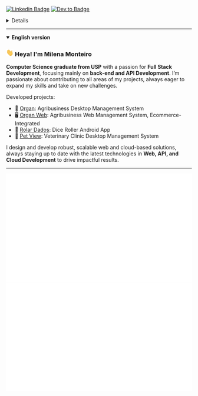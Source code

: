 <p><a href="https://www.linkedin.com/in/milenarmonteiro/"><img src="https://img.shields.io/badge/-milenarmonteiro-blue?style=for-the-badge&amp;logo=Linkedin&amp;logoColor=white&amp;link=https://www.linkedin.com/in/milenarmonteiro/" alt="Linkedin Badge"></a> <a href="https://dev.to/milenamonteiro"><img src="https://img.shields.io/badge/dev.to-0A0A0A?style=for-the-badge&logo=devdotto&logoColor=white" alt="Dev.to Badge"> </p>


<details>
<summary><strong>Portuguese version</strong></summary>

### <img src="https://raw.githubusercontent.com/ABSphreak/ABSphreak/master/gifs/Hi.gif" height="20px" width="20px"> Olá! Eu sou a Milena Monteiro


**Graduanda em Ciência da Computação pela USP** com foco em **Desenvolvimento Full Stack**, especialmente em **back-end e desenvolvimento de APIs**. Gosto de contribuir em todas as áreas dos meus projetos, sempre buscando expandir minhas habilidades e enfrentar novos desafios.

Projetos desenvolvidos:
- 🌱 [Organ](https://github.com/experiencesystems/organ): Sistema Desktop de Gestão de Agronegócios
- 🖥️ [Organ Web](https://github.com/experiencesystems/organ-web): Sistema Web de Gestão de Agronegócios com um Ecommerce Integrado
- 🎲 [Rolar Dados](https://github.com/milenamonteiro/rolar-dados): Aplicativo Android de um Rolador de Dados
- 🐾 [Pet View](https://github.com/milenamonteiro/pet-view): Sistema Desktop Gestor de Clínica Veterinária

Projeto e desenvolvo soluções robustas e escaláveis para web e nuvem, sempre me mantendo atualizada com as mais recentes tecnologias em **Desenvolvimento Web, APIs e Cloud** para gerar bons resultados.
</details>

--- 

<details open>
  <summary><strong>English version</strong></summary>
  
  ### <img src="https://raw.githubusercontent.com/ABSphreak/ABSphreak/master/gifs/Hi.gif" height="20px" width="20px"> Heya! I'm Milena Monteiro


**Computer Science graduate from USP** with a passion for **Full Stack Development**, focusing mainly on **back-end and API Development**. I’m passionate about contributing to all areas of my projects, always eager to expand my skills and take on new challenges.

Developed projects:
- 🌱 [Organ](https://github.com/experiencesystems/organ): Agribusiness Desktop Management System
- 🖥️ [Organ Web](https://github.com/experiencesystems/organ-web): Agribusiness Web Management System, Ecommerce-Integrated
- 🎲 [Rolar Dados](https://github.com/milenamonteiro/rolar-dados): Dice Roller Android App
- 🐾 [Pet View](https://github.com/milenamonteiro/pet-view): Veterinary Clinic Desktop Management System

I design and develop robust, scalable web and cloud-based solutions, always staying up to date with the latest technologies in **Web, API, and Cloud Development** to drive impactful results.
</details>



<!--
**milenamonteiro/milenamonteiro** is a ✨ _special_ ✨ repository because its `README.md` (this file) appears on your GitHub profile.

Here are some ideas to get you started:

- 🔭 I’m currently working on ...
- 🌱 I’m currently learning ...
- 👯 I’m looking to collaborate on ...
- 🤔 I’m looking for help with ...
- 💬 Ask me about ...
- 📫 How to reach me: ...
- 😄 Pronouns: ...
- ⚡ Fun fact: ...
-->

---

![](https://raw.githubusercontent.com/milenamonteiro/github-stats-transparent/output/generated/overview.svg)
![](https://raw.githubusercontent.com/milenamonteiro/github-stats-transparent/output/generated/languages.svg)

